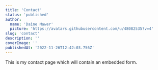 ```yaml
---
title: 'Contact'
status: 'published'
author:
  name: 'Daine Mawer'
  picture: 'https://avatars.githubusercontent.com/u/48082535?v=4'
slug: 'contact'
description: ''
coverImage: ''
publishedAt: '2022-11-26T12:42:03.756Z'
---
```


This is my contact page which will contain an embedded form.

